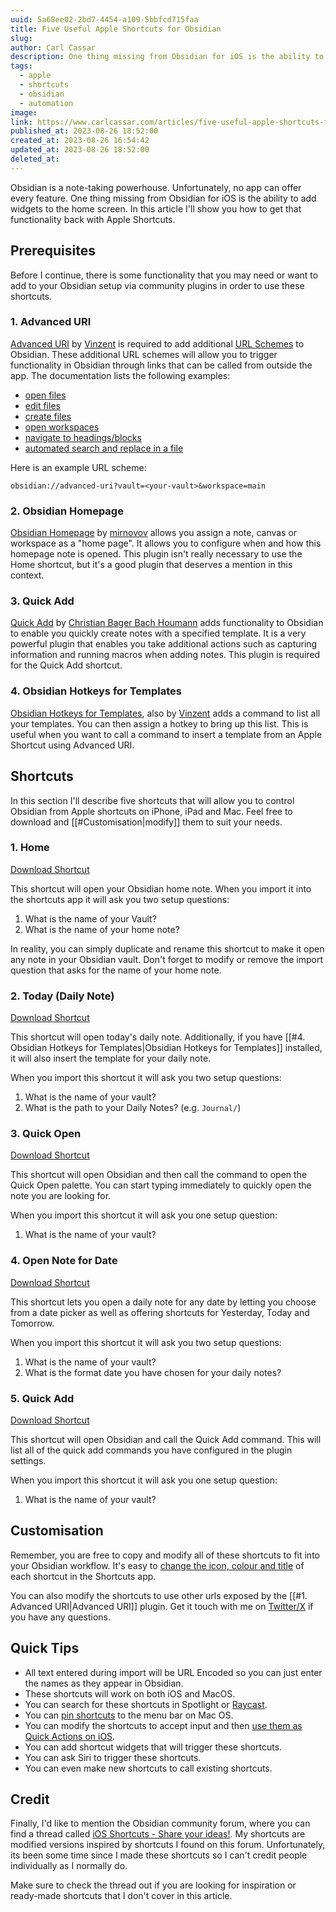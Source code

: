 ```yaml
---
uuid: 5a68ee02-2bd7-4454-a109-5bbfcd715faa
title: Five Useful Apple Shortcuts for Obsidian
slug: 
author: Carl Cassar
description: One thing missing from Obsidian for iOS is the ability to add widgets to the home screen. Let me show you how to add Obsidian Widgets with Apple Shortcuts.
tags:
  - apple
  - shortcuts
  - obsidian
  - automation
image: 
link: https://www.carlcassar.com/articles/five-useful-apple-shortcuts-for-obsidian
published_at: 2023-08-26 18:52:00
created_at: 2023-08-26 16:54:42
updated_at: 2023-08-26 18:52:00
deleted_at:
---
```

Obsidian is a note-taking powerhouse. Unfortunately, no app can offer every feature. One thing missing from Obsidian for iOS is the ability to add widgets to the home screen. In this article I'll show you how to get that functionality back with Apple Shortcuts.

## Prerequisites

Before I continue, there is some functionality that you may need or want to add to your Obsidian setup via community plugins in order to use these shortcuts.

### 1. Advanced URI

[Advanced URI](https://github.com/Vinzent03/obsidian-advanced-uri) by [Vinzent](https://github.com/Vinzent03) is required to add additional [URL Schemes](https://support.apple.com/en-gb/guide/shortcuts/apd621a1ad7a/ios) to Obsidian. These additional URL schemes will allow you to trigger functionality in Obsidian through links that can be called from outside the app. The documentation lists the following examples:

- [open files](https://vinzent03.github.io/obsidian-advanced-uri/actions/navigation)
- [edit files](https://vinzent03.github.io/obsidian-advanced-uri/actions/writing)
- [create files](https://vinzent03.github.io/obsidian-advanced-uri/actions/writing)
- [open workspaces](https://vinzent03.github.io/obsidian-advanced-uri/actions/navigation)
- [navigate to headings/blocks](https://vinzent03.github.io/obsidian-advanced-uri/actions/navigation)
- [automated search and replace in a file](https://vinzent03.github.io/obsidian-advanced-uri/actions/search)

Here is an example URL scheme:

```
obsidian://advanced-uri?vault=<your-vault>&workspace=main
```

### 2. Obsidian Homepage

[Obsidian Homepage](https://github.com/mirnovov/obsidian-homepage) by [mirnovov](https://github.com/mirnovov) allows you assign a note, canvas or workspace as a "home page". It allows you to configure when and how this homepage note is opened. This plugin isn't really necessary to use the Home shortcut, but it's a good plugin that deserves a mention in this context.

### 3. Quick Add

[Quick Add](https://github.com/chhoumann/quickadd) by [  Christian Bager Bach Houmann](https://github.com/chhoumann) adds functionality to Obsidian to enable you quickly create notes with a specified template. It is a very powerful plugin that enables you take additional actions  such as capturing information and running macros when adding notes. This plugin is required for the Quick Add shortcut.

### 4. Obsidian Hotkeys for Templates

[Obsidian Hotkeys for Templates](https://github.com/Vinzent03/obsidian-hotkeys-for-templates), also by [Vinzent](https://github.com/Vinzent03) adds a command to list all your templates. You can then assign a hotkey to bring up this list. This is useful when you want to call a command to insert a template from an Apple Shortcut using Advanced URI.

## Shortcuts

In this section I'll describe five shortcuts that will allow you to control Obsidian from Apple shortcuts on iPhone, iPad and Mac. Feel free to download and [[#Customisation|modify]] them to suit your needs.

### 1. Home

[Download Shortcut](https://www.icloud.com/shortcuts/8a12668dd5884655948b99c77e733769)

This shortcut will open your Obsidian home note. When you import it into the shortcuts app it will ask you two setup questions:

1. What is the name of your Vault?
2. What is the name of your home note?

In reality, you can simply duplicate and rename this shortcut to make it open any note in your Obsidian vault. Don't forget to modify or remove the import question that asks for the name of your home note.

### 2. Today (Daily Note)

[Download Shortcut](https://www.icloud.com/shortcuts/32142778ec8c472fb583225d85ce919c)

This shortcut will open today's daily note. Additionally, if you have [[#4. Obsidian Hotkeys for Templates|Obsidian Hotkeys for Templates]] installed, it will also insert the template for your daily note.

When you import this shortcut it will ask you two setup questions:
1. What is the name of your vault?
2. What is the path to your Daily Notes? (e.g. `Journal/`)

### 3. Quick Open

[Download Shortcut](https://www.icloud.com/shortcuts/6b3e41f0a46f4f56ba3eca204844257d)

This shortcut will open Obsidian and then call the command to open the Quick Open palette. You can start typing immediately to quickly open the note you are looking for.

When you import this shortcut it will ask you one setup question:
1. What is the name of your vault?

### 4. Open Note for Date

[Download Shortcut](https://www.icloud.com/shortcuts/5960bb74a66d4a80a39f634cb140f349)

This shortcut lets you open a daily note for any date by letting you choose from a date picker as well as offering shortcuts for Yesterday, Today and Tomorrow.

When you import this shortcut it will ask you two setup questions:
1. What is the name of your vault?
2. What is the format date you have chosen for your daily notes?

### 5. Quick Add

[Download Shortcut](https://www.icloud.com/shortcuts/ddbdccaee83943bd87c207ec1462c9df)

This shortcut will open Obsidian and call the Quick Add command. This will list all of the quick add commands you have configured in the plugin settings.

When you import this shortcut it will ask you one setup question:
1. What is the name of your vault?

## Customisation

Remember, you are free to copy and modify all of these shortcuts to fit into your Obsidian workflow. It's easy to [change the icon, colour and title](https://support.apple.com/en-gb/guide/shortcuts/apd5ad5a2128/ios) of each shortcut in the Shortcuts app.

You can also modify the shortcuts to use other urls exposed by the [[#1. Advanced URI|Advanced URI]] plugin. Get it touch with me on [Twitter/X](https://www.x.com/carlcassar) if you have any questions.

## Quick Tips

- All text entered during import will be URL Encoded so you can just enter the names as they appear in Obsidian.
- These shortcuts will work on both iOS and MacOS.
- You can search for these shortcuts in Spotlight or [Raycast](https://www.raycast.com).
- You can [pin shortcuts](https://support.apple.com/en-gb/guide/shortcuts/apdd7bf369da/ios) to the menu bar on Mac OS.
- You can modify the shortcuts to accept input and then [use them as Quick Actions on iOS](https://www.macrumors.com/how-to/use-finder-quick-actions/).
- You can add shortcut widgets that will trigger these shortcuts.
- You can ask Siri to trigger these shortcuts.
- You can even make new shortcuts to call existing shortcuts.

## Credit

Finally, I'd like to mention the Obsidian community forum, where you can find a thread called [iOS Shortcuts - Share your ideas!](https://forum.obsidian.md/t/ios-shortcuts-share-your-ideas/15149). My shortcuts are modified versions inspired by shortcuts I found on this forum. Unfortunately, its been some time since I made these shortcuts so I can't credit people individually as I normally do. 

Make sure to check the thread out if you are looking for inspiration or ready-made shortcuts that I don't cover in this article.
